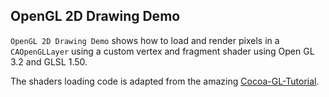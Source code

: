 ## OpenGL 2D Drawing Demo ##

`OpenGL 2D Drawing Demo` shows how to load and render pixels in a `CAOpenGLLayer` using a custom vertex and fragment shader using Open GL 3.2 and GLSL 1.50.

The shaders loading code is adapted from the amazing [Cocoa-GL-Tutorial](https://github.com/beelsebob/Cocoa-GL-Tutorial).
